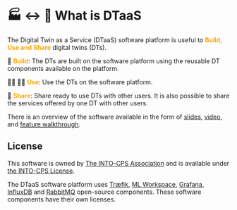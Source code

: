 # :factory: :left_right_arrow: :busts_in_silhouette: What is DTaaS

The Digital Twin as a Service (DTaaS) software platform is useful
to <font color="orange"> **Build, Use and Share** </font> digital twins (DTs).

:mechanical_arm: <font color="orange">**Build**</font>: The DTs are built on the software platform
using the reusable DT components available on the platform.

:office_worker: :factory_worker: <font color="orange">**Use**</font>: Use the DTs on the software platform.

:handshake: <font color="orange">**Share**</font>: Share ready to use DTs with other users.
It is also possible to share the services offered by one DT with other users.

There is an overview of the software available in the form of
[slides](https://odin.cps.digit.au.dk/into-cps/dtaas/assets/DTaaS-short-intro.pdf),
[video](https://odin.cps.digit.au.dk/into-cps/dtaas/assets/videos/DTaaS-short-intro.mp4),
and [feature walkthrough](https://odin.cps.digit.au.dk/into-cps/dtaas/assets/videos/dtaas-v0.2.0-demo.mp4).

## License

This software is owned by [The INTO-CPS Association](https://into-cps.org/) and is available under [the INTO-CPS License](LICENSE.md).

The DTaaS software platform uses [Træfik](https://github.com/traefik/traefik), [ML Workspace](https://github.com/ml-tooling/ml-workspace), [Grafana](https://github.com/grafana/grafana), [InfluxDB](https://github.com/influxdata/influxdb) and [RabbitMQ](https://github.com/rabbitmq/rabbitmq-server) open-source components. These software components have their own licenses.
